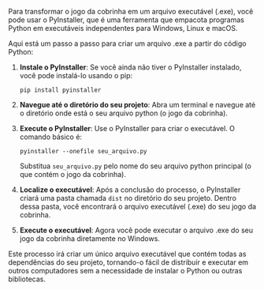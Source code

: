 Para transformar o jogo da cobrinha em um arquivo executável (.exe), você pode usar o PyInstaller, que é uma ferramenta que empacota programas Python em executáveis independentes para Windows, Linux e macOS.

Aqui está um passo a passo para criar um arquivo .exe a partir do código Python:

1. **Instale o PyInstaller**: Se você ainda não tiver o PyInstaller instalado, você pode instalá-lo usando o pip:
   ```
   pip install pyinstaller
   ```

2. **Navegue até o diretório do seu projeto**: Abra um terminal e navegue até o diretório onde está o seu arquivo python (o jogo da cobrinha).

3. **Execute o PyInstaller**: Use o PyInstaller para criar o executável. O comando básico é:
   ```
   pyinstaller --onefile seu_arquivo.py
   ```
   Substitua `seu_arquivo.py` pelo nome do seu arquivo python principal (o que contém o jogo da cobrinha).

4. **Localize o executável**: Após a conclusão do processo, o PyInstaller criará uma pasta chamada `dist` no diretório do seu projeto. Dentro dessa pasta, você encontrará o arquivo executável (.exe) do seu jogo da cobrinha.

5. **Execute o executável**: Agora você pode executar o arquivo .exe do seu jogo da cobrinha diretamente no Windows.

Este processo irá criar um único arquivo executável que contém todas as dependências do seu projeto, tornando-o fácil de distribuir e executar em outros computadores sem a necessidade de instalar o Python ou outras bibliotecas.